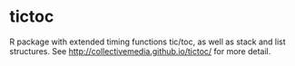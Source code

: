 tictoc
======

R package with extended timing functions tic/toc, as well as stack and list structures. See http://collectivemedia.github.io/tictoc/ for more detail.
